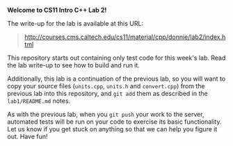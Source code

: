 **Welcome to CS11 Intro C++ Lab 2!**

The write-up for the lab is available at this URL:

>   http://courses.cms.caltech.edu/cs11/material/cpp/donnie/lab2/index.html

This repository starts out containing only test code for this week's lab.
Read the lab write-up to see how to build and run it.

Additionally, this lab is a continuation of the previous lab, so you will want
to copy your source files (`units.cpp`, `units.h` and `convert.cpp`) from the
previous lab into this repository, and `git add` them as described in the
`lab1/README.md` notes.

As with the previous lab, when you `git push` your work to the server,
automated tests will be run on your code to exercise its basic functionality.
Let us know if you get stuck on anything so that we can help you figure it
out.  Have fun!
